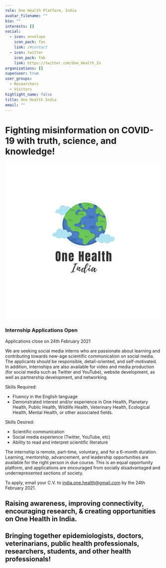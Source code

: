 ```yaml
---
role: One Health Platform, India
avatar_filename: ""
bio: ""
interests: []
social:
  - icon: envelope
    icon_pack: fas
    link: /#contact
  - icon: twitter
    icon_pack: fab
    link: https://twitter.com/One_Health_In
organizations: []
superuser: true
user_groups:
  - Researchers
  - Visitors
highlight_name: false
title: One Health India
email: ""
---
```

# **Fighting misinformation on COVID-19 with truth, science, and knowledge!**

![](Avatar.png)

### Internship Applications Open

Applications close on 24th February 2021

We are seeking social media interns who are passionate about learning and contributing towards new-age scientific communication on social media. The applicants should be responsible, detail-oriented, and self-motivated. In addition, internships are also available for video and media production (for social media such as Twitter and YouTube), website development, as well as partnership development, and networking.

Skills Required: 

* Fluency in the English language
* Demonstrated interest and/or experience in One Health, Planetary Health, Public Health, Wildlife Health, Veterinary Health, Ecological Health, Mental Health, or other associated fields.

Skills Desired: 

* Scientific communication 
* Social media experience (Twitter, YouTube, etc) 
* Ability to read and interpret scientific literature

The internship is remote, part-time, voluntary, and for a 6-month duration. Learning, mentorship, advancement, and leadership opportunities are available for the right person in due course. This is an equal opportunity platform, and applications are encouraged from socially disadvantaged and underrepresented sections of society.

To apply, email your C.V. to [india.one.health@gmail.com](mailto:india.one.health@gmail.com)  by the 24th February 2021.

## **Raising awareness, improving connectivity, encouraging research, & creating opportunities on One Health in India.**

## **Bringing together epidemiologists, doctors, veterinarians, public health professionals, researchers, students, and other health professionals!**